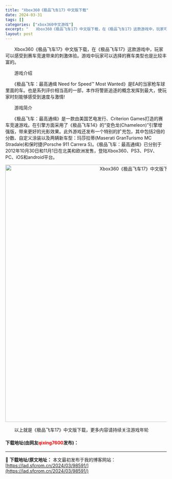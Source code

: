 ```yaml
---
title: "Xbox360《极品飞车17》中文版下载"
date: 2024-03-31
tags: []
categories: ["xbox360中文游戏"]
excerpt: "　　Xbox360《极品飞车17》中文版下载，在《极品飞车17》这款游戏中，玩家可以感受到赛车竞速带来的刺激体验。游戏中玩家可以选择的赛车类型也是比较丰富的。 　　游戏介绍 　　《极品飞车：最高通缉 Need for Speed&trade; Most Wanted》是EA的当家枪车球里面的车。也是&hellip;"
layout: post
---
```


 <p>　　Xbox360《极品飞车17》中文版下载，在《极品飞车17》这款游戏中，玩家可以感受到赛车竞速带来的刺激体验。游戏中玩家可以选择的赛车类型也是比较丰富的。</p> <p>　　游戏介绍</p> <p>　　《极品飞车：最高通缉 Need for Speed&trade; Most Wanted》是EA的当家枪车球里面的车。也是系列评价相当高的一部，本作将警匪追逐的概念发挥到最大，使玩家时刻能够感受到速度与激情!</p> <p>　　游戏简介</p> <p>　　《极品飞车：最高通缉》是一款由美国艺电发行、Criterion Games打造的赛车竞速游戏。在引擎方面采用了《极品飞车14》的&ldquo;变色龙(Chameleon)&rdquo;引擎增强版，带来更好的光影效果。此外游戏还发布一个特别的扩充包，其中包括2倍的分数、自定义涂装以及两辆新车型：玛莎拉蒂(Maserati GranTurismo MC Stradale)和保时捷(Porsche 911 Carrera S)。《极品飞车：最高通缉》已分别于2012年10月30日和11月1日在北美和欧洲发售，登陆Xbox360、PS3、PSV、PC、iOS和android平台。</p> <p align="center"><img align="" border="0" src="https://lad.sfcrom.cn/wp-content/uploads/2024/03/20240330_66084146a9156.jpg" width="801" alt="Xbox360《极品飞车17》中文版下载" /></p> <p>　　以上就是《极品飞车17》中文版下载，更多内容请持续关注游戏年轮</p> <p><h4>下载地址(由网友<font color="red">qixing7600</font>发布)：</h4></p> 

---
📖 **下载地址/原文地址：** 本文最初发布于我的博客网站：[https://lad.sfcrom.cn/2024/03/98591/](https://lad.sfcrom.cn/2024/03/98591/)
